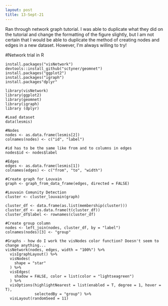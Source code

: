 ```yaml
---
layout: post
title: 13-Sept-21
---
```


Ran through network graph tutorial. I was able to duplicate what they did on the 
tutorial and change the formatting of the figure slightly, but I am not certain that 
I would be able to duplicate the method of creating nodes and edges in a new dataset. 
However, I'm always willing to try!

#Network trial in R
```{r}
install.packages("visNetwork")
devtools::install_github("sctyner/geomnet")
install.packages("ggplot2")
install.packages("igraph")
install.packages"dplyr"
```

```{r}
library(visNetwork)
library(ggplot2)
library(geomnet)
library(igraph)
library (dplyr)
```

```{r}
#Load dataset
data(lesmis)

#Nodes
nodes <- as.data.frame(lesmis[2])
colnames(nodes) <- c("id", "label")

#id has to be the same like from and to columns in edges
nodes$id <- nodes$label

#Edges
edges <- as.data.frame(lesmis[1])
colnames(edges) <- c("from", "to", "width")

#Create graph for Louvain
graph <- graph_from_data_frame(edges, directed = FALSE)

#Louvain Comunity Detection
cluster <- cluster_louvain(graph)

cluster_df <- data.frame(as.list(membership(cluster)))
cluster_df <- as.data.frame(t(cluster_df))
cluster_df$label <- rownames(cluster_df)

#Create group column
nodes <- left_join(nodes, cluster_df, by = "label")
colnames(nodes)[3] <- "group"

#Graphs - how do I work the visNodes color function? Doesn't seem to change anything...
visNetwork(nodes, edges, width = "100%") %>%
  visIgraphLayout() %>%
  visNodes(
    shape = "star"
  ) %>%
  visEdges(
    shadow = FALSE, color = list(color = "lightseagreen")
  ) %>%
  visOptions(highlightNearest = list(enabled = T, degree = 1, hover = T),
             selectedBy = "group") %>% 
  visLayout(randomSeed = 11)
```